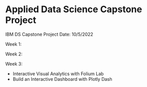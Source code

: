 # Applied Data Science Capstone Project
IBM DS Capstone Project
Date: 10/5/2022

Week 1:

Week 2:

Week 3:
  - Interactive Visual Analytics with Folium Lab
  - Build an Interactive Dashboard with Plotly Dash

